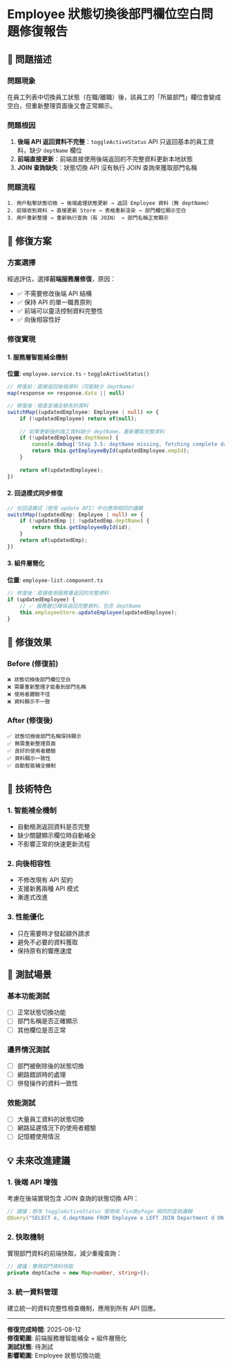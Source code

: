 # Employee 狀態切換後部門欄位空白問題修復報告

## 🐛 問題描述

### 問題現象
在員工列表中切換員工狀態（在職/離職）後，該員工的「所屬部門」欄位會變成空白，但重新整理頁面後又會正常顯示。

### 問題根因
1. **後端 API 返回資料不完整**：`toggleActiveStatus` API 只返回基本的員工資料，缺少 `deptName` 欄位
2. **前端直接更新**：前端直接使用後端返回的不完整資料更新本地狀態
3. **JOIN 查詢缺失**：狀態切換 API 沒有執行 JOIN 查詢來獲取部門名稱

### 問題流程
```
1. 用戶點擊狀態切換 → 後端處理狀態更新 → 返回 Employee 資料（無 deptName）
2. 前端收到資料 → 直接更新 Store → 表格重新渲染 → 部門欄位顯示空白
3. 用戶重新整理 → 重新執行查詢（有 JOIN） → 部門名稱正常顯示
```

## 🔧 修復方案

### 方案選擇
經過評估，選擇**前端服務層修復**，原因：
- ✅ 不需要修改後端 API 結構
- ✅ 保持 API 的單一職責原則
- ✅ 前端可以靈活控制資料完整性
- ✅ 向後相容性好

### 修復實現

#### 1. 服務層智能補全機制
**位置**: `employee.service.ts` - `toggleActiveStatus()`

```typescript
// 修復前：直接返回後端資料（可能缺少 deptName）
map(response => response.data || null)

// 修復後：檢查並補全缺失的資料
switchMap((updatedEmployee: Employee | null) => {
    if (!updatedEmployee) return of(null);
    
    // 如果更新後的員工資料缺少 deptName，重新獲取完整資料
    if (!updatedEmployee.deptName) {
        console.debug('Step 3.5: deptName missing, fetching complete data');
        return this.getEmployeeById(updatedEmployee.empId);
    }
    
    return of(updatedEmployee);
})
```

#### 2. 回退模式同步修復
```typescript
// 在回退模式（使用 update API）中也應用相同的邏輯
switchMap((updatedEmp: Employee | null) => {
    if (!updatedEmp || !updatedEmp.deptName) {
        return this.getEmployeeById(id);
    }
    return of(updatedEmp);
})
```

#### 3. 組件層簡化
**位置**: `employee-list.component.ts`

```typescript
// 修復後：直接使用服務層返回的完整資料
if (updatedEmployee) {
    // ✅ 服務層已確保返回完整資料，包含 deptName
    this.employeeStore.updateEmployee(updatedEmployee);
}
```

## 🎯 修復效果

### Before (修復前)
```
❌ 狀態切換後部門欄位空白
❌ 需要重新整理才能看到部門名稱
❌ 使用者體驗不佳
❌ 資料顯示不一致
```

### After (修復後)
```
✅ 狀態切換後部門名稱保持顯示
✅ 無需重新整理頁面
✅ 良好的使用者體驗
✅ 資料顯示一致性
✅ 自動智能補全機制
```

## 🚀 技術特色

### 1. 智能補全機制
- 自動檢測返回資料是否完整
- 缺少關鍵顯示欄位時自動補全
- 不影響正常的快速更新流程

### 2. 向後相容性
- 不修改現有 API 契約
- 支援新舊兩種 API 模式
- 漸進式改進

### 3. 性能優化
- 只在需要時才發起額外請求
- 避免不必要的資料獲取
- 保持原有的響應速度

## 🧪 測試場景

### 基本功能測試
- [ ] 正常狀態切換功能
- [ ] 部門名稱是否正確顯示
- [ ] 其他欄位是否正常

### 邊界情況測試
- [ ] 部門被刪除後的狀態切換
- [ ] 網路錯誤時的處理
- [ ] 併發操作的資料一致性

### 效能測試
- [ ] 大量員工資料的狀態切換
- [ ] 網路延遲情況下的使用者體驗
- [ ] 記憶體使用情況

## 💡 未來改進建議

### 1. 後端 API 增強
考慮在後端實現包含 JOIN 查詢的狀態切換 API：
```java
// 建議：修改 toggleActiveStatus 使用與 findByPage 相同的查詢邏輯
@Query("SELECT e, d.deptName FROM Employee e LEFT JOIN Department d ON e.deptId = d.deptId WHERE e.empId = :id")
```

### 2. 快取機制
實現部門資料的前端快取，減少重複查詢：
```typescript
// 建議：實現部門資料快取
private deptCache = new Map<number, string>();
```

### 3. 統一資料管理
建立統一的資料完整性檢查機制，應用到所有 API 回應。

---

**修復完成時間**: 2025-08-12  
**修復範圍**: 前端服務層智能補全 + 組件層簡化  
**測試狀態**: 待測試  
**影響範圍**: Employee 狀態切換功能
